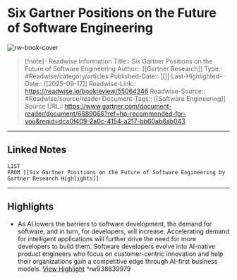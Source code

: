 # Six Gartner Positions on the Future of Software Engineering

![rw-book-cover](https://readwise-assets.s3.amazonaws.com/static/images/article4.6bc1851654a0.png)
<br>
>[!note]- Readwise Information
>Title:: Six Gartner Positions on the Future of Software Engineering
>Author:: [[Gartner Research]]
>Type:: #Readwise/category/articles
>Published-Date:: [[]]
>Last-Highlighted-Date:: [[2025-09-17]]
>Readwise-Link:: https://readwise.io/bookreview/55064346
>Readwise-Source:: #Readwise/source/reader
>Document-Tags:: [[Software Engineering]] 
>Source URL:: https://www.gartner.com/document-reader/document/6889066?ref=hp-recommended-for-you&reqid=dca0f409-2a0c-4154-a217-bb60ab6ab043
--- 

## Linked Notes
```dataview
LIST
FROM [[Six Gartner Positions on the Future of Software Engineering by Gartner Research Highlights]]
```

---

## Highlights
- As AI lowers the barriers to software development, the demand for software, and in turn, for developers, will increase. Accelerating demand for intelligent applications will further drive the need for more developers to build them. Software developers evolve into AI-native product engineers who focus on customer-centric innovation and help their organizations gain a competitive edge through AI-first business models. [View Highlight](https://readwise.io/open/938839979) ^rw938839979
